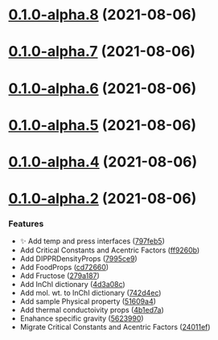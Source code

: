 # [0.1.0-alpha.8](https://github.com/manufac-analytics/perry/compare/v0.1.0-alpha.7...v0.1.0-alpha.8) (2021-08-06)



# [0.1.0-alpha.7](https://github.com/manufac-analytics/perry/compare/v0.1.0-alpha.6...v0.1.0-alpha.7) (2021-08-06)



# [0.1.0-alpha.6](https://github.com/manufac-analytics/perry/compare/v0.1.0-alpha.5...v0.1.0-alpha.6) (2021-08-06)



# [0.1.0-alpha.5](https://github.com/manufac-analytics/perry/compare/v0.1.0-alpha.4...v0.1.0-alpha.5) (2021-08-06)



# [0.1.0-alpha.4](https://github.com/manufac-analytics/perry/compare/v0.1.0-alpha.2...v0.1.0-alpha.4) (2021-08-06)



# [0.1.0-alpha.2](https://github.com/manufac-analytics/perry/compare/51609a40a8e6968c29b8b46b2f2a5bb15745fdd9...v0.1.0-alpha.2) (2021-08-06)


### Features

* ✨ Add temp and press interfaces ([797feb5](https://github.com/manufac-analytics/perry/commit/797feb572f19d96d358fb6588d51d1b8c2424680))
* Add Critical Constants and Acentric Factors ([ff9260b](https://github.com/manufac-analytics/perry/commit/ff9260b70b1f149752332cf6e34c85871440df61))
* Add DIPPRDensityProps ([7995ce9](https://github.com/manufac-analytics/perry/commit/7995ce9e3c797eaa1d9a475f3777b4e8630aaed9))
* Add FoodProps ([cd72660](https://github.com/manufac-analytics/perry/commit/cd72660a15d6866ba9c8d9c074bd54a6afea924c))
* Add Fructose ([279a187](https://github.com/manufac-analytics/perry/commit/279a18723b6bd0207052a887fa15d8803c322d31))
* Add InChI dictionary ([4d3a08c](https://github.com/manufac-analytics/perry/commit/4d3a08c01f87fcf27944310bf858e9d1f3093761))
* Add mol. wt. to InChI dictionary ([742d4ec](https://github.com/manufac-analytics/perry/commit/742d4ec4cad203f370e0217653bcc50ac958a35f))
* Add sample Physical property ([51609a4](https://github.com/manufac-analytics/perry/commit/51609a40a8e6968c29b8b46b2f2a5bb15745fdd9))
* Add thermal conductoivity props ([4b1ed7a](https://github.com/manufac-analytics/perry/commit/4b1ed7a33ef3cfae957aae81f248301cefc5eacf))
* Enahance specific gravity ([5623990](https://github.com/manufac-analytics/perry/commit/56239903dc95b1f4be2d2e7f62fec3c8b06a51a9))
* Migrate Critical Constants and Acentric Factors ([24011ef](https://github.com/manufac-analytics/perry/commit/24011ef30cf1f1c9ef4bf7b1136ff6ac2027d44b))



